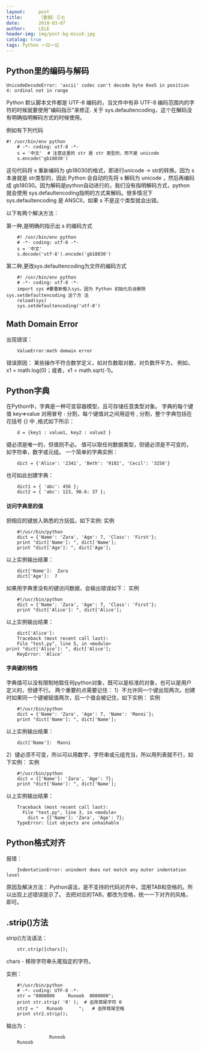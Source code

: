 ```yaml
---
layout:     post
title:      （壹捌）三七
date:       2018-03-07
author:     LELE
header-img: img/post-bg-miui6.jpg
catalog: true
tags: Python 一日一记
---
```


## Python里的编码与解码
  
    UnicodeDecodeError: 'ascii' codec can't decode byte 0xe5 in position 4: ordinal not in range
  
Python 默认脚本文件都是 UTF-8 编码的，当文件中有非 UTF-8 编码范围内的字符的时候就要使用"编码指示"来修正. 关于 sys.defaultencoding，这个在解码没有明确指明解码方式的时候使用。

例如有下列代码
  
    #! /usr/bin/env python   
		# -*- coding: utf-8 -*-   
		s = '中文'  # 注意这里的 str 是 str 类型的，而不是 unicode   
		s.encode('gb18030')    
  
这句代码将 s 重新编码为 gb18030的格式，即进行unicode -> str的转换。因为 s 本身就是 str类型的，因此 Python 会自动的先将 s 解码为 unicode ，然后再编码成 gb18030。因为解码是python自动进行的，我们没有指明解码方式，python 就会使用 sys.defaultencoding指明的方式来解码。很多情况下 sys.defaultencoding 是 ANSCII，如果 s 不是这个类型就会出错。

以下有两个解决方法：

第一种,是明确的指示出 s 的编码方式

		#! /usr/bin/env python 
		# -*- coding: utf-8 -*- 
		s = '中文' 
		s.decode('utf-8').encode('gb18030') 
		
第二种,更改sys.defaultencoding为文件的编码方式

		#! /usr/bin/env python 
		# -*- coding: utf-8 -*- 
		import sys #要重新载入sys。因为 Python 初始化后会删除 sys.setdefaultencoding 这个方 法
		reload(sys) 
		sys.setdefaultencoding('utf-8')

## Math Domain Error
出现错误：
		
		ValueError:math domain error

错误原因：
某些操作不符合数学定义，如对负数取对数，对负数开平方。
例如，x1 = math.log(0)；或者，x1 = math.sqrt(-1)。

## Python字典
在Python中，字典是一种可变容器模型，且可存储任意类型对象。
字典的每个键值 key=>value 对用冒号 : 分割，每个键值对之间用逗号 , 分割，整个字典包括在花括号 {} 中 ,格式如下所示：

		d = {key1 : value1, key2 : value2 }
		
键必须是唯一的，但值则不必。
值可以取任何数据类型，但键必须是不可变的，如字符串，数字或元组。
一个简单的字典实例：

		dict = {'Alice': '2341', 'Beth': '9102', 'Cecil': '3258'}
		
也可如此创建字典：

		dict1 = { 'abc': 456 };
		dict2 = { 'abc': 123, 98.6: 37 };
		
#### 访问字典里的值
把相应的键放入熟悉的方括弧，如下实例:
实例

		#!/usr/bin/python
		dict = {'Name': 'Zara', 'Age': 7, 'Class': 'First'};
		print "dict['Name']: ", dict['Name'];
		print "dict['Age']: ", dict['Age'];
		
以上实例输出结果：

		dict['Name']:  Zara
		dict['Age']:  7
		
如果用字典里没有的键访问数据，会输出错误如下：
实例

		#!/usr/bin/python
		dict = {'Name': 'Zara', 'Age': 7, 'Class': 'First'};
		print "dict['Alice']: ", dict['Alice'];
		
以上实例输出结果：

		dict['Alice']: 
		Traceback (most recent call last):
  		File "test.py", line 5, in <module>
    print "dict['Alice']: ", dict['Alice'];
		KeyError: 'Alice'

#### 字典键的特性
字典值可以没有限制地取任何python对象，既可以是标准的对象，也可以是用户定义的，但键不行。
两个重要的点需要记住：
1）不允许同一个键出现两次。创建时如果同一个键被赋值两次，后一个值会被记住，如下实例：
实例

		#!/usr/bin/python
		dict = {'Name': 'Zara', 'Age': 7, 'Name': 'Manni'};
		print "dict['Name']: ", dict['Name'];
		
以上实例输出结果：

		dict['Name']:  Manni
		
2）键必须不可变，所以可以用数字，字符串或元组充当，所以用列表就不行，如下实例：
实例

		#!/usr/bin/python
		dict = {['Name']: 'Zara', 'Age': 7};
		print "dict['Name']: ", dict['Name'];
		
以上实例输出结果：

		Traceback (most recent call last):
		  File "test.py", line 3, in <module>
		    dict = {['Name']: 'Zara', 'Age': 7};
		TypeError: list objects are unhashable
		
## Python格式对齐
报错：

		IndentationError: unindent does not match any outer indentation level
		
原因及解决方法：
	Python语法，是不支持的代码对齐中，混用TAB和空格的。所以出现上述错误提示了。
	去把对应的TAB，都改为空格，统一一下对齐的风格，即可。
	 
## .strip()方法
strip()方法语法：

		str.strip([chars]);

chars - 移除字符串头尾指定的字符。

实例：

		#!/usr/bin/python
		# -*- coding: UTF-8 -*- 
		str = "0000000     Runoob  0000000"; 
		print str.strip( '0' );  # 去除首尾字符 0
		str2 = "   Runoob      ";   # 去除首尾空格
		print str2.strip();
		
输出为：

		            Runoob  
		Runoob
